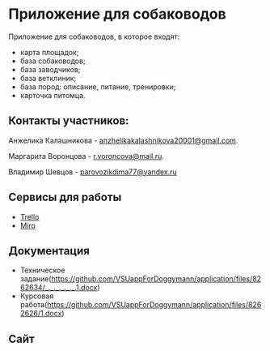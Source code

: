 # Приложение для собаководов

Приложение для собаководов, в которое входят: 
- карта площадок; 
- база собаководов; 
- база заводчиков; 
- база ветклиник; 
- база пород: описание, питание, тренировки; 
- карточка питомца.

## Контакты участников: 

Анжелика Калашникова -  anzhelikakalashnikova20001@gmail.com. 

Маргарита Воронцова - r.voroncova@mail.ru. 

Владимир Шевцов - parovozikdima77@yandex.ru

## Сервисы для работы
- [Trello](https://trello.com/b/AXWZsS99/группа-4-2-1-проект-по-тп)
- [Miro](https://miro.com/app/board/uXjVOHBBGm8=/)

## Документация
- Техническое задание(https://github.com/VSUappForDoggymann/application/files/8262634/_._._._._._.1.docx)
- Курсовая работа(https://github.com/VSUappForDoggymann/application/files/8262626/1.docx)

## Сайт
